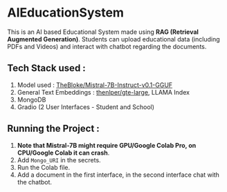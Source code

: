 # AIEducationSystem

This is an AI based Educational System made using **RAG (Retrieval Augmented Generation)**. Students can upload educational data (including PDFs and Videos) and interact with chatbot regarding the documents.

## Tech Stack used : 
1. Model used : [TheBloke/Mistral-7B-Instruct-v0.1-GGUF]([url](https://huggingface.co/TheBloke/Mistral-7B-Instruct-v0.1-GGUF)https://huggingface.co/TheBloke/Mistral-7B-Instruct-v0.1-GGUF)
2. General Text Embeddings : [thenlper/gte-large]([url](https://huggingface.co/thenlper/gte-large)), LLAMA Index
3. MongoDB
4. Gradio (2 User Interfaces - Student and School)

## Running the Project : 
1. **Note that Mistral-7B might require GPU/Google Colab Pro, on CPU/Google Colab it can crash**.
2.  Add ``Mongo_URI`` in the secrets.
3.  Run the Colab file.
4.  Add a document in the first interface, in the second interface chat with the chatbot.

